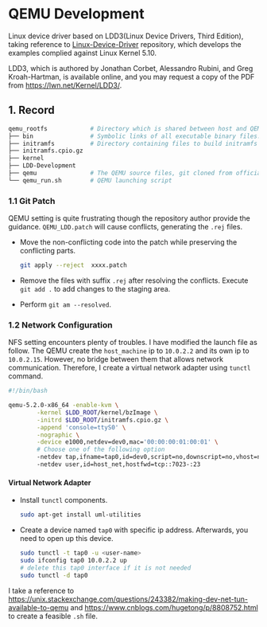 # QEMU Development

Linux device driver based on LDD3(Linux Device Drivers, Third Edition), taking reference to [Linux-Device-Driver](https://github.com/d0u9/Linux-Device-Driver) repository, which develops the examples complied against Linux Kernel 5.10.

LDD3, which is authored by Jonathan Corbet, Alessandro Rubini, and Greg Kroah-Hartman, is available online, and you may request a copy of the PDF from <https://lwn.net/Kernel/LDD3/>.

## 1. Record

```sh
qemu_rootfs            # Directory which is shared between host and QEMU via NFS protocol.
├── bin                # Symbolic links of all executable binary files.
├── initramfs          # Directory containing files to build initramfs image.
├── initramfs.cpio.gz
├── kernel
├── LDD-Development
├── qemu               # The QEMU source files, git cloned from official repo
└── qemu_run.sh        # QEMU launching script
```

### 1.1 Git Patch

QEMU setting is quite frustrating though the repository author provide the guidance. `QEMU_LDD.patch` will cause conflicts, generating the `.rej` files.

- Move the non-conflicting code into the patch while preserving the conflicting parts.

    ```bash
    git apply --reject  xxxx.patch
    ```

- Remove the files with suffix `.rej` after resolving the conflicts. Execute `git add .` to add changes to the staging area.
- Perform `git am --resolved`.

### 1.2 Network Configuration

NFS setting encounters plenty of troubles. I have modified the launch file as follow. The QEMU create the `host_machine` ip to `10.0.2.2` and its own ip to `10.0.2.15`. However, no bridge between them that allows network communication. Therefore, I create a virtual network adapter using `tunctl` command.

```bash
#!/bin/bash

qemu-5.2.0-x86_64 -enable-kvm \
        -kernel $LDD_ROOT/kernel/bzImage \
        -initrd $LDD_ROOT/initramfs.cpio.gz \
        -append 'console=ttyS0' \
        -nographic \
        -device e1000,netdev=dev0,mac='00:00:00:01:00:01' \
        # Choose one of the following option
        -netdev tap,ifname=tap0,id=dev0,script=no,downscript=no,vhost=no
        -netdev user,id=host_net,hostfwd=tcp::7023-:23
```

#### Virtual Network Adapter

- Install `tunctl` components.

    ```bash
    sudo apt-get install uml-utilities
    ```

- Create a device named `tap0` with specific ip address. Afterwards, you need to open up this device.

    ```bash
    sudo tunctl -t tap0 -u <user-name>
    sudo ifconfig tap0 10.0.2.2 up
    # delete this tap0 interface if it is not needed
    sudo tunctl -d tap0
    ```

I take a reference to <https://unix.stackexchange.com/questions/243382/making-dev-net-tun-available-to-qemu> and <https://www.cnblogs.com/hugetong/p/8808752.html> to create a feasible `.sh` file.
